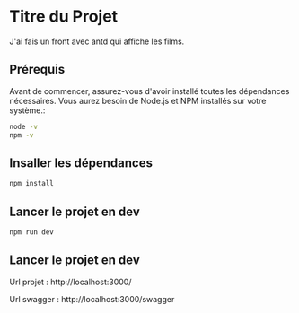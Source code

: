 # Titre du Projet

J'ai fais un front avec antd qui affiche les films.

## Prérequis

Avant de commencer, assurez-vous d'avoir installé toutes les dépendances nécessaires. Vous aurez besoin de Node.js et NPM installés sur votre système.:

```bash
node -v
npm -v
```

## Insaller les dépendances

```bash
npm install
```

## Lancer le projet en dev

```bash
npm run dev
```

## Lancer le projet en dev

Url projet : http://localhost:3000/

Url swagger : http://localhost:3000/swagger